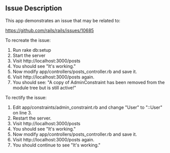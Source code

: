 ## Issue Description

This app demonstrates an issue that may be related to:

https://github.com/rails/rails/issues/10685

To recreate the issue:

1. Run rake db:setup
2. Start the server
3. Visit http://localhost:3000/posts
4. You should see "It's working."
5. Now modify app/controllers/posts_controller.rb and save it.
6. Visit http://localhost:3000/posts again.
7. You should see: "A copy of AdminConstraint has been removed from the module tree but is still active!"

To rectify the issue:

1. Edit app/constraints/admin_constraint.rb and change "User" to "::User" on line 3.
2. Restart the server.
3. Visit http://localhost:3000/posts
4. You should see "It's working."
5. Now modify app/controllers/posts_controller.rb and save it.
6. Visit http://localhost:3000/posts again.
4. You should continue to see "It's working."

